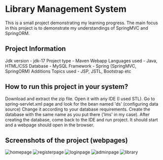 # Library Management System
This is a small project demonstrating my learning progress. The main focus in this project is to demonstrate my understandings of SpringMVC and SpringORM.

## Project Information
Jdk version - jdk-17
Project type  - Maven Webapp
Languages used - Java, HTML/CSS
Database - MySQL
Framework - Spring (SpringMVC, SpringORM)
Additions Topics used - JSP, JSTL, Bootstrap etc

## How to run this project in your system?
Download and extract the zip file.
Open it with any IDE (I used STL).
Go to spring-servlet.xml page and look for the bean named 'ds' (configuring data source)
Change it according to your database requirements.
Create the database with the same name as you put there ('lms' in my case).
After creating the database, come back to the IDE and run project.
It should start and a webpage should open in the browser.

## Screenshots of the project (webpages)
![homepage](https://github.com/rohit-ikrak/LMS/assets/86831121/c22ed70f-e741-4175-b47c-22bcad3cf682)
![registerpage](https://github.com/rohit-ikrak/LMS/assets/86831121/54bb034a-f4cc-4998-a783-ef60c2752153)
![loginpage](https://github.com/rohit-ikrak/LMS/assets/86831121/d8ea1ca4-3388-48c6-8435-e1da522861d8)
![adminpage](https://github.com/rohit-ikrak/LMS/assets/86831121/a37b81bf-8950-4f64-a547-9528d3ac59f4)
![library](https://github.com/rohit-ikrak/LMS/assets/86831121/33987cec-5f97-46a7-8b77-c63d5bcc00fd)
